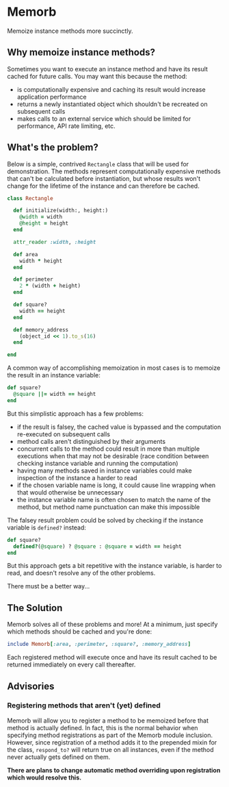 # Memorb

Memoize instance methods more succinctly.

## Why memoize instance methods?

Sometimes you want to execute an instance method and have its result cached for future calls. You may want this because the method:

- is computationally expensive and caching its result would increase application performance
- returns a newly instantiated object which shouldn't be recreated on subsequent calls
- makes calls to an external service which should be limited for performance, API rate limiting, etc.

## What's the problem?

Below is a simple, contrived `Rectangle` class that will be used for demonstration. The methods represent computationally expensive methods that can't be calculated before instantiation, but whose results won't change for the lifetime of the instance and can therefore be cached.

```ruby
class Rectangle

  def initialize(width:, height:)
    @width = width
    @height = height
  end

  attr_reader :width, :height

  def area
    width * height
  end

  def perimeter
    2 * (width + height)
  end

  def square?
    width == height
  end

  def memory_address
    (object_id << 1).to_s(16)
  end

end
```

A common way of accomplishing memoization in most cases is to memoize the result in an instance variable:

```ruby
def square?
  @square ||= width == height
end
```

But this simplistic approach has a few problems:

- if the result is falsey, the cached value is bypassed and the computation re-executed on subsequent calls
- method calls aren't distinguished by their arguments
- concurrent calls to the method could result in more than multiple executions when that may not be desirable (race condition between checking instance variable and running the computation)
- having many methods saved in instance variables could make inspection of the instance a harder to read
- if the chosen variable name is long, it could cause line wrapping when that would otherwise be unnecessary
- the instance variable name is often chosen to match the name of the method, but method name punctuation can make this impossible

The falsey result problem could be solved by checking if the instance variable is `defined?` instead:

```ruby
def square?
  defined?(@square) ? @square : @square = width == height
end
```

But this approach gets a bit repetitive with the instance variable, is harder to read, and doesn't resolve any of the other problems.

There must be a better way...

## The Solution

Memorb solves all of these problems and more! At a minimum, just specify which methods should be cached and you're done:

```ruby
include Memorb[:area, :perimeter, :square?, :memory_address]
```

Each registered method will execute once and have its result cached to be returned immediately on every call thereafter.

## Advisories

### Registering methods that aren't (yet) defined

Memorb will allow you to register a method to be memoized before that method is actually defined. In fact, this is the normal behavior when specifying method registrations as part of the Memorb module inclusion. However, since registration of a method adds it to the prepended mixin for the class, `respond_to?` will return true on all instances, even if the method never actually gets defined on them.

**There are plans to change automatic method overriding upon registration which would resolve this.**
